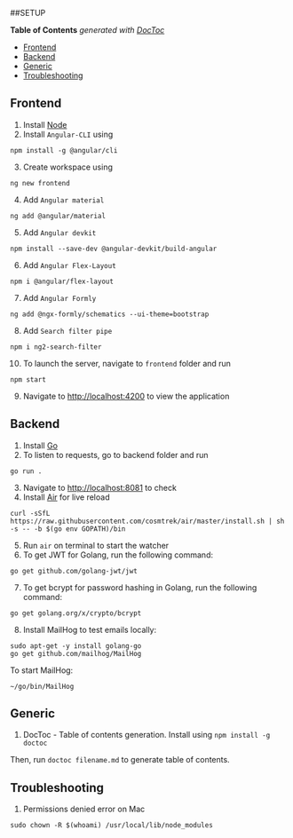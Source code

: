 ##SETUP
<!-- START doctoc generated TOC please keep comment here to allow auto update -->
<!-- DON'T EDIT THIS SECTION, INSTEAD RE-RUN doctoc TO UPDATE -->
**Table of Contents**  *generated with [DocToc](https://github.com/thlorenz/doctoc)*

- [Frontend](#frontend)
- [Backend](#backend)
- [Generic](#generic)
- [Troubleshooting](#troubleshooting)

<!-- END doctoc generated TOC please keep comment here to allow auto update -->
## Frontend

1. Install [Node](https://nodejs.org/en/download/)
2. Install `Angular-CLI` using
```
npm install -g @angular/cli
```
3. Create workspace using 

```
ng new frontend
```
4. Add `Angular material`
```
ng add @angular/material
```
5. Add `Angular devkit`
```
npm install --save-dev @angular-devkit/build-angular
```
6. Add `Angular Flex-Layout`
```
npm i @angular/flex-layout
```
7. Add `Angular Formly`
```
ng add @ngx-formly/schematics --ui-theme=bootstrap
```
8. Add `Search filter pipe`
```
npm i ng2-search-filter

```
10. To launch the server, navigate to `frontend` folder and run 
```
npm start
```
9. Navigate to [http://localhost:4200](http://localhost:4200) to view the application

## Backend

1. Install [Go](https://go.dev/dl/)
2. To listen to requests, go to backend folder and run

```
go run .
```
3. Navigate to [http://localhost:8081](http://localhost:8081) to check
4. Install [Air](https://github.com/cosmtrek/air) for live reload 
```
curl -sSfL https://raw.githubusercontent.com/cosmtrek/air/master/install.sh | sh -s -- -b $(go env GOPATH)/bin
```
5. Run `air` on terminal to start the watcher
6. To get JWT for Golang, run the following command:

```
go get github.com/golang-jwt/jwt
```
7. To get bcrypt for password hashing in Golang, run the following command:

```
go get golang.org/x/crypto/bcrypt
```
8. Install MailHog to test emails locally:

```
sudo apt-get -y install golang-go
go get github.com/mailhog/MailHog
```
 To start MailHog:

```
~/go/bin/MailHog
```
   

## Generic
1. DocToc - Table of contents generation. Install using `npm install -g doctoc`

Then, run `doctoc filename.md` to generate table of contents.

## Troubleshooting

1. Permissions denied error on Mac

```
sudo chown -R $(whoami) /usr/local/lib/node_modules
```
